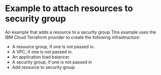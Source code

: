 # Example to attach resources to security group

An example that adds a resource to a security group
This example uses the IBM Cloud Terraform provider to create the following infrastructure:

 - A resource group, if one is not passed in.
 - A VPC, if one is not passed in.
 - An application load balancer
 - A security group, if one is not passed in
 - Add resource to security group

<!-- Add your example and link to it from the module's main readme file. -->
